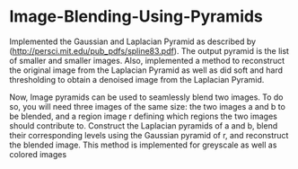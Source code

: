 # Image-Blending-Using-Pyramids

Implemented the Gaussian and Laplacian Pyramid as described by (http://persci.mit.edu/pub_pdfs/spline83.pdf). The output pyramid is the list of smaller and smaller images. Also, implemented a method to reconstruct the original image from the Laplacian Pyramid as well as did soft and hard thresholding to obtain a denoised image from the Laplacian Pyramid. 

Now, Image pyramids can be used to seamlessly blend two images. To do so, you will need three images of the same size: the two images a and b to be blended, and a region image r defining which regions the two images should contribute to. Construct the Laplacian pyramids of a and b, blend their corresponding levels using the Gaussian pyramid of r, and reconstruct the blended image. This method is implemented for greyscale as well as colored images
